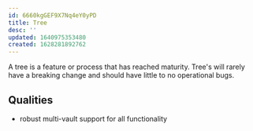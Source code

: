 ```yaml
---
id: 6660kgGEF9X7Nq4eY0yPD
title: Tree
desc: ''
updated: 1640975353480
created: 1628281892762
---
```


A tree is a feature or process that has reached maturity. Tree's will rarely have a breaking change and should have little to no operational bugs.

## Qualities
- robust multi-vault support for all functionality